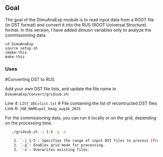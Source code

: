 ## Goal
The goal of the DimuAnaExp module is to read input data from a ROOT file (in DST format) and convert it into the RUS (ROOT Universal Structure) format. In this version, I have added dimuon variables only to analyze the commissioning data.

``` Compilation before running the Fun4All macro locally or in the grid                                                      
cd DimuAnaExp
source setup.sh    
cmake-this    
make-this    
```    
### Uses                                                                                              
#Converting DST to RUS

Add your own DST file lists, and update the file name in `DimuAnaExp/Convert/gridsub.sh`:

Line 4: `LIST_VEC=list.txt` # File containing the list of recontructed DST files
Line 6: `JOB_NAME=pol_kmag_aug16_2025`

For the commissioning data, you can run it locally or on the grid, depending on the processing time.

```bash
   ./gridsub.sh -j 1-5 -g -o

    1. `-j 1-5`: Specifies the range of input DST files to process (from the 1st row to the 5th one).
    2. `-g`: Enables grid mode for processing.
    3. `-o`: Overwrites existing files.

